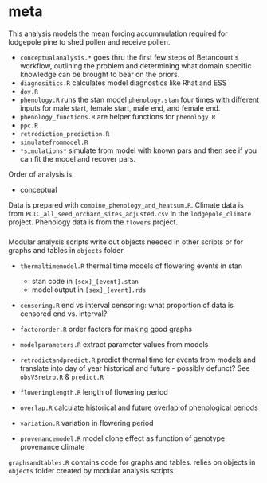 # meta

This analysis models the mean forcing accummulation required for lodgepole pine to shed pollen and receive pollen.

- `conceptualanalysis.*` goes thru the first few steps of Betancourt's workflow, outlining the problem and determining what domain specific knowledge can be brought to bear on the priors.
- `diagnositics.R` calculates model diagnostics like Rhat and ESS
- `doy.R`
- `phenology.R` runs the stan model `phenology.stan` four times with different inputs for male start, female start, male end, and female end.
- `phenology_functions.R` are helper functions for `phenology.R`
- `ppc.R`  
- `retrodiction_prediction.R`
- `simulatefrommodel.R`
- `*simulations*` simulate from model with known pars and then see if you can fit the model and recover pars.

Order of analysis is

- conceptual

Data is prepared with `combine_phenology_and_heatsum.R`. Climate data is from `PCIC_all_seed_orchard_sites_adjusted.csv` in the `lodgepole_climate` project. Phenology data is from the `flowers` project.

#####

Modular analysis scripts write out objects needed in other scripts or for graphs and tables in `objects` folder
- `thermaltimemodel.R` thermal time models of flowering events in stan
  - stan code in `[sex]_[event].stan`
  - model output in `[sex]_[event].rds`
- `censoring.R` end vs interval censoring: what proportion of data is censored end vs. interval?
- `factororder.R` order factors for making good graphs
- `modelparameters.R` extract parameter values from models
- `retrodictandpredict.R` predict thermal time for events from models and translate into day of year historical and future - possibly defunct? See `obsVSretro.R` & `predict.R`
- `floweringlength.R` length of flowering period
- `overlap.R` calculate historical and future overlap of phenological periods
- `variation.R` variation in flowering period

- `provenancemodel.R` model clone effect as function of genotype provenance climate

`graphsandtables.R` contains code for graphs and tables. relies on objects in `objects` folder created by modular analysis scripts
